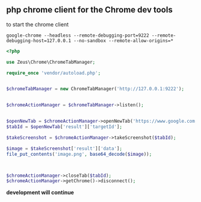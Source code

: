 ## php chrome client for the Chrome dev tools
to start the chrome client
```console
google-chrome --headless --remote-debugging-port=9222 --remote-debugging-host=127.0.0.1 --no-sandbox --remote-allow-origins=*
```
```php
<?php

use Zeus\Chrome\ChromeTabManager;

require_once 'vendor/autoload.php';


$chromeTabManager = new ChromeTabManager('http://127.0.0.1:9222');


$chromeActionManager = $chromeTabManager->listen();


$openNewTab = $chromeActionManager->openNewTab('https://www.google.com');
$tabId = $openNewTab['result']['targetId'];

$takeScreenshot = $chromeActionManager->takeScreenshot($tabId);

$image = $takeScreenshot['result']['data'];
file_put_contents('image.png', base64_decode($image));



$chromeActionManager->closeTab($tabId);
$chromeActionManager->getChrome()->disconnect();

```
**development will continue**